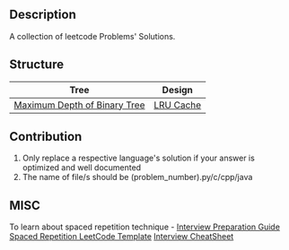 ## Description

A collection of leetcode Problems' Solutions.

## Structure
Tree |  Design
------- | ------- |
[Maximum Depth of Binary Tree](101-150/104.py) | [LRU Cache](101-150\146.py)


## Contribution

1. Only replace a respective language's solution if your answer is optimized and well documented
2. The name of file/s should be (problem_number).py/c/cpp/java

## MISC

To learn about spaced repetition technique - [Interview Preparation Guide](https://medium.com/@adaggarw/crack-the-contemporary-technical-interview-55bd1b1b87c9)
[Spaced Repetition LeetCode Template](https://docs.google.com/spreadsheets/d/1USAhpvkzCLSqpjSK8NcEXSBlZ03LXL_VNqqn9WZK1Kk/edit?usp=sharing)
[Interview CheatSheet](https://goo.gl/BpZQJU)